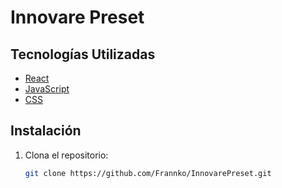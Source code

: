 # Innovare Preset
## Tecnologías Utilizadas

- [React](https://reactjs.org/)
- [JavaScript](https://developer.mozilla.org/es/docs/Web/JavaScript)
- [CSS](https://developer.mozilla.org/es/docs/Web/CSS)

## Instalación

1. Clona el repositorio:
   ```bash
   git clone https://github.com/Frannko/InnovarePreset.git
